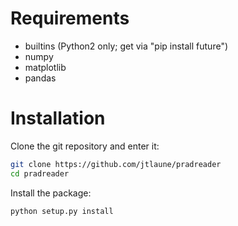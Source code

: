 # Requirements
* builtins (Python2 only; get via "pip install future")
* numpy
* matplotlib
* pandas

# Installation
Clone the git repository and enter it:

```bash
git clone https://github.com/jtlaune/pradreader
cd pradreader
```

Install the package:

```bash
python setup.py install
```
